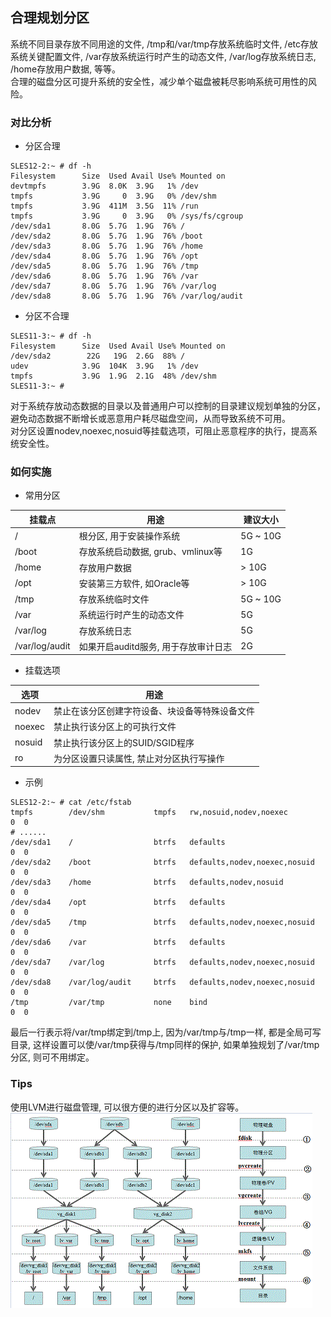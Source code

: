 ## 合理规划分区
系统不同目录存放不同用途的文件, /tmp和/var/tmp存放系统临时文件, /etc存放系统关键配置文件, /var存放系统运行时产生的动态文件, /var/log存放系统日志, /home存放用户数据, 等等。
<br>
合理的磁盘分区可提升系统的安全性，减少单个磁盘被耗尽影响系统可用性的风险。

### 对比分析
* 分区合理
```
SLES12-2:~ # df -h
Filesystem      Size  Used Avail Use% Mounted on
devtmpfs        3.9G  8.0K  3.9G   1% /dev
tmpfs           3.9G     0  3.9G   0% /dev/shm
tmpfs           3.9G  411M  3.5G  11% /run
tmpfs           3.9G     0  3.9G   0% /sys/fs/cgroup
/dev/sda1       8.0G  5.7G  1.9G  76% /
/dev/sda2       8.0G  5.7G  1.9G  76% /boot
/dev/sda3       8.0G  5.7G  1.9G  76% /home
/dev/sda4       8.0G  5.7G  1.9G  76% /opt
/dev/sda5       8.0G  5.7G  1.9G  76% /tmp
/dev/sda6       8.0G  5.7G  1.9G  76% /var
/dev/sda7       8.0G  5.7G  1.9G  76% /var/log
/dev/sda8       8.0G  5.7G  1.9G  76% /var/log/audit
```
* 分区不合理
```
SLES11-3:~ # df -h
Filesystem      Size  Used Avail Use% Mounted on
/dev/sda2        22G   19G  2.6G  88% /
udev            3.9G  104K  3.9G   1% /dev
tmpfs           3.9G  1.9G  2.1G  48% /dev/shm
SLES11-3:~ #
```
对于系统存放动态数据的目录以及普通用户可以控制的目录建议规划单独的分区，避免动态数据不断增长或恶意用户耗尽磁盘空间，从而导致系统不可用。
<br>
对分区设置nodev,noexec,nosuid等挂载选项，可阻止恶意程序的执行，提高系统安全性。

### 如何实施
* 常用分区

| 挂载点 | 用途 | 建议大小  |
|--------|------|-----------|
| / | 根分区, 用于安装操作系统 | 5G ~ 10G |
| /boot | 存放系统启动数据, grub、vmlinux等 | 1G |
| /home | 存放用户数据 | > 10G |
| /opt | 安装第三方软件, 如Oracle等 | > 10G |
| /tmp | 存放系统临时文件 | 5G ~ 10G |
| /var | 系统运行时产生的动态文件 | 5G |
| /var/log | 存放系统日志 | 5G |
| /var/log/audit | 如果开启auditd服务, 用于存放审计日志 | 2G |
* 挂载选项

| 选项 | 用途 | 
|------|------|
| nodev | 禁止在该分区创建字符设备、块设备等特殊设备文件 |
| noexec | 禁止执行该分区上的可执行文件 |
| nosuid | 禁止执行该分区上的SUID/SGID程序 |
| ro | 为分区设置只读属性, 禁止对分区执行写操作 |
* 示例
```
SLES12-2:~ # cat /etc/fstab
tmpfs        /dev/shm           tmpfs   rw,nosuid,nodev,noexec         0  0     
# ......
/dev/sda1    /                  btrfs   defaults                       0  0
/dev/sda2    /boot              btrfs   defaults,nodev,noexec,nosuid   0  0
/dev/sda3    /home              btrfs   defaults,nodev,nosuid          0  0     
/dev/sda4    /opt               btrfs   defaults                       0  0
/dev/sda5    /tmp               btrfs   defaults,nodev,noexec,nosuid   0  0     
/dev/sda6    /var               btrfs   defaults                       0  0     
/dev/sda7    /var/log           btrfs   defaults,nodev,noexec,nosuid   0  0     
/dev/sda8    /var/log/audit     btrfs   defaults,nodev,noexec,nosuid   0  0     
/tmp         /var/tmp           none    bind                           0  0
```
最后一行表示将/var/tmp绑定到/tmp上, 因为/var/tmp与/tmp一样, 都是全局可写目录, 这样设置可以使/var/tmp获得与/tmp同样的保护, 如果单独规划了/var/tmp分区, 则可不用绑定。

### Tips
使用LVM进行磁盘管理, 可以很方便的进行分区以及扩容等。
<br>
![LVM-Manage-Disk](images/lvm_diskpartition.gif)
